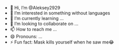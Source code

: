 - 👋 Hi, I’m @Aleksey2929
- 👀 I’m interested in something without languages
- 🌱 I’m currently learning ...
- 💞️ I’m looking to collaborate on ...
- 📫 How to reach me ...
- 😄 Pronouns: ...
- ⚡ Fun fact: Mask kills yourself when he saw me😂

<!---
Aleksey2929/Aleksey2929 is a ✨ special ✨ repository because its `README.md` (this file) appears on your GitHub profile.
You can click the Preview link to take a look at your changes.
--->
